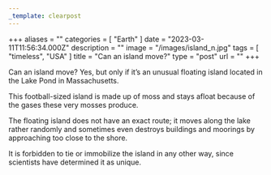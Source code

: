 ```yaml
---
_template: clearpost
---
```



+++
aliases = ""
categories = [ "Earth" ]
date = "2023-03-11T11:56:34.000Z"
description = ""
image = "/images/island_n.jpg"
tags = [ "timeless", "USA" ]
title = "Can an island move?"
type = "post"
url = ""
+++


Can an island move? Yes, but only if it’s an unusual floating island located in the Lake Pond in Massachusetts.  
  
This football-sized island is made up of moss and stays afloat because of the gases these very mosses produce.  
  
The floating island does not have an exact route; it moves along the lake rather randomly and sometimes even destroys buildings and moorings by approaching too close to the shore.  
  
It is forbidden to tie or immobilize the island in any other way, since scientists have determined it as unique.
